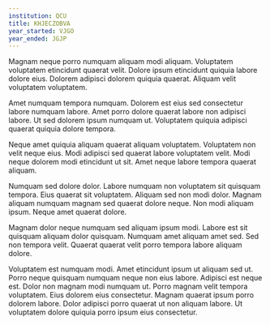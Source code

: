 ```yaml
---
institution: QCU
title: KHJECZOBVA
year_started: VJGO
year_ended: JGJP
---
```


Magnam neque porro numquam aliquam modi aliquam. Voluptatem voluptatem etincidunt quaerat velit. Dolore ipsum etincidunt quiquia labore dolore eius. Dolorem adipisci dolorem quiquia quaerat. Aliquam velit voluptatem voluptatem.

Amet numquam tempora numquam. Dolorem est eius sed consectetur labore numquam labore. Amet porro dolore quaerat labore non adipisci labore. Ut sed dolorem ipsum numquam ut. Voluptatem quiquia adipisci quaerat quiquia dolore tempora.

Neque amet quiquia aliquam quaerat aliquam voluptatem. Voluptatem non velit neque eius. Modi adipisci sed quaerat labore voluptatem velit. Modi neque dolorem modi etincidunt ut sit. Amet neque labore tempora quaerat aliquam.

Numquam sed dolore dolor. Labore numquam non voluptatem sit quisquam tempora. Eius quaerat sit voluptatem. Aliquam sed non modi dolor. Magnam aliquam numquam magnam sed quaerat dolore neque. Non modi aliquam ipsum. Neque amet quaerat dolore.

Magnam dolor neque numquam sed aliquam ipsum modi. Labore est sit quisquam aliquam dolor quisquam. Numquam amet aliquam amet sed. Sed non tempora velit. Quaerat quaerat velit porro tempora labore aliquam dolore.

Voluptatem est numquam modi. Amet etincidunt ipsum ut aliquam sed ut. Porro neque quisquam numquam neque non eius labore. Adipisci est neque est. Dolor non magnam modi numquam ut. Porro magnam velit tempora voluptatem. Eius dolorem eius consectetur. Magnam quaerat ipsum porro dolorem labore. Dolor adipisci porro quaerat ut non aliquam labore. Ut voluptatem dolore quiquia porro ipsum eius consectetur.
    